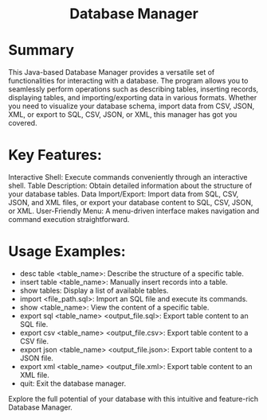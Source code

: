 <div align="center">
  <h1>Database Manager</h1>
</div>

# Summary

This Java-based Database Manager provides a versatile set of functionalities for interacting with a database. The program allows you to seamlessly perform operations such as describing tables, inserting records, displaying tables, and importing/exporting data in various formats. Whether you need to visualize your database schema, import data from CSV, JSON, XML, or export to SQL, CSV, JSON, or XML, this manager has got you covered.

# Key Features:

Interactive Shell: Execute commands conveniently through an interactive shell.
Table Description: Obtain detailed information about the structure of your database tables.
Data Import/Export: Import data from SQL, CSV, JSON, and XML files, or export your database content to SQL, CSV, JSON, or XML.
User-Friendly Menu: A menu-driven interface makes navigation and command execution straightforward.

# Usage Examples:

- desc table <table_name>: Describe the structure of a specific table.
- insert table <table_name>: Manually insert records into a table.
- show tables: Display a list of available tables.
- import <file_path.sql>: Import an SQL file and execute its commands.
- show <table_name>: View the content of a specific table.
- export sql <table_name> <output_file.sql>: Export table content to an SQL file.
- export csv <table_name> <output_file.csv>: Export table content to a CSV file.
- export json <table_name> <output_file.json>: Export table content to a JSON file.
- export xml <table_name> <output_file.xml>: Export table content to an XML file.
- quit: Exit the database manager.

Explore the full potential of your database with this intuitive and feature-rich Database Manager.


